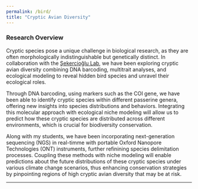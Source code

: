```yaml
---
permalink: /bird/
title: "Cryptic Avian Diversity"
---
```

### Research Overview

Cryptic species pose a unique challenge in biological research, as they are often morphologically indistinguishable but genetically distinct. In collaboration with the [Şekercioğlu Lab](https://faculty.utah.edu/u0698676-CAGAN_H_SEKERCIOGLU/hm/index.hml), we have been exploring cryptic avian diversity combining DNA barcoding, multitrait analyses, and ecological modeling to reveal hidden bird species and unravel their ecological roles.

Through DNA barcoding, using markers such as the COI gene, we have been able to identify cryptic species within different passerine genera, offering new insights into species distributions and behaviors. Integrating this molecular approach with ecological niche modeling will allow us to predict how these cryptic species are distributed across different environments, which is crucial for biodiversity conservation.

Along with my students, we have been incorporating next-generation sequencing (NGS) in real-timme with portable Oxford Nanopore Technologies (ONT) instruments, further refinining species delimitation processes. Coupling these methods with niche modeling will enable predictions about the future distributions of these cryptic species under various climate change scenarios, thus enhancing conservation strategies by pinpointing regions of high cryptic avian diversity that may be at risk.

---
